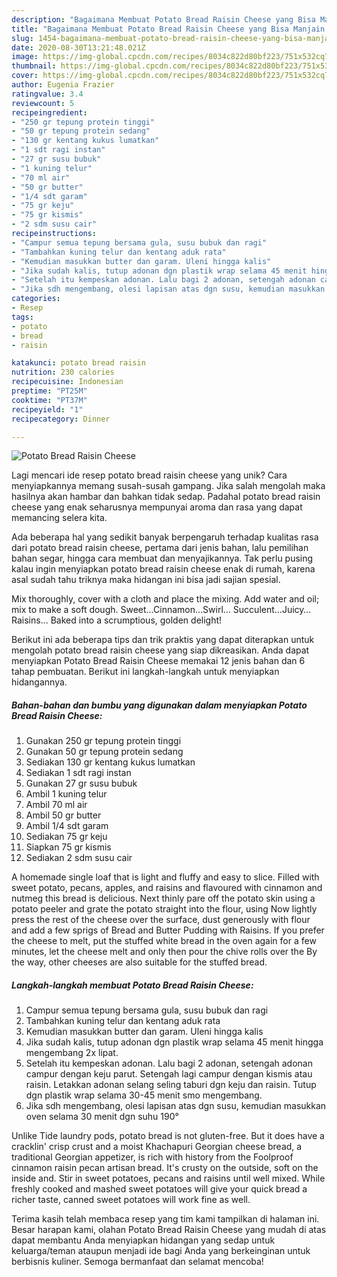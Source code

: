 ```yaml
---
description: "Bagaimana Membuat Potato Bread Raisin Cheese yang Bisa Manjain Lidah"
title: "Bagaimana Membuat Potato Bread Raisin Cheese yang Bisa Manjain Lidah"
slug: 1454-bagaimana-membuat-potato-bread-raisin-cheese-yang-bisa-manjain-lidah
date: 2020-08-30T13:21:48.021Z
image: https://img-global.cpcdn.com/recipes/8034c822d80bf223/751x532cq70/potato-bread-raisin-cheese-foto-resep-utama.jpg
thumbnail: https://img-global.cpcdn.com/recipes/8034c822d80bf223/751x532cq70/potato-bread-raisin-cheese-foto-resep-utama.jpg
cover: https://img-global.cpcdn.com/recipes/8034c822d80bf223/751x532cq70/potato-bread-raisin-cheese-foto-resep-utama.jpg
author: Eugenia Frazier
ratingvalue: 3.4
reviewcount: 5
recipeingredient:
- "250 gr tepung protein tinggi"
- "50 gr tepung protein sedang"
- "130 gr kentang kukus lumatkan"
- "1 sdt ragi instan"
- "27 gr susu bubuk"
- "1 kuning telur"
- "70 ml air"
- "50 gr butter"
- "1/4 sdt garam"
- "75 gr keju"
- "75 gr kismis"
- "2 sdm susu cair"
recipeinstructions:
- "Campur semua tepung bersama gula, susu bubuk dan ragi"
- "Tambahkan kuning telur dan kentang aduk rata"
- "Kemudian masukkan butter dan garam. Uleni hingga kalis"
- "Jika sudah kalis, tutup adonan dgn plastik wrap selama 45 menit hingga mengembang 2x lipat."
- "Setelah itu kempeskan adonan. Lalu bagi 2 adonan, setengah adonan campur dengan keju parut. Setengah lagi campur dengan kismis atau raisin. Letakkan adonan selang seling taburi dgn keju dan raisin. Tutup dgn plastik wrap selama 30-45 menit smo mengembang."
- "Jika sdh mengembang, olesi lapisan atas dgn susu, kemudian masukkan oven selama 30 menit dgn suhu 190°"
categories:
- Resep
tags:
- potato
- bread
- raisin

katakunci: potato bread raisin 
nutrition: 230 calories
recipecuisine: Indonesian
preptime: "PT25M"
cooktime: "PT37M"
recipeyield: "1"
recipecategory: Dinner

---
```



![Potato Bread Raisin Cheese](https://img-global.cpcdn.com/recipes/8034c822d80bf223/751x532cq70/potato-bread-raisin-cheese-foto-resep-utama.jpg)

Lagi mencari ide resep potato bread raisin cheese yang unik? Cara menyiapkannya memang susah-susah gampang. Jika salah mengolah maka hasilnya akan hambar dan bahkan tidak sedap. Padahal potato bread raisin cheese yang enak seharusnya mempunyai aroma dan rasa yang dapat memancing selera kita.

Ada beberapa hal yang sedikit banyak berpengaruh terhadap kualitas rasa dari potato bread raisin cheese, pertama dari jenis bahan, lalu pemilihan bahan segar, hingga cara membuat dan menyajikannya. Tak perlu pusing kalau ingin menyiapkan potato bread raisin cheese enak di rumah, karena asal sudah tahu triknya maka hidangan ini bisa jadi sajian spesial.

Mix thoroughly, cover with a cloth and place the mixing. Add water and oil; mix to make a soft dough. Sweet…Cinnamon…Swirl… Succulent…Juicy…Raisins… Baked into a scrumptious, golden delight!


Berikut ini ada beberapa tips dan trik praktis yang dapat diterapkan untuk mengolah potato bread raisin cheese yang siap dikreasikan. Anda dapat menyiapkan Potato Bread Raisin Cheese memakai 12 jenis bahan dan 6 tahap pembuatan. Berikut ini langkah-langkah untuk menyiapkan hidangannya.

<!--inarticleads1-->

##### Bahan-bahan dan bumbu yang digunakan dalam menyiapkan Potato Bread Raisin Cheese:

1. Gunakan 250 gr tepung protein tinggi
1. Gunakan 50 gr tepung protein sedang
1. Sediakan 130 gr kentang kukus lumatkan
1. Sediakan 1 sdt ragi instan
1. Gunakan 27 gr susu bubuk
1. Ambil 1 kuning telur
1. Ambil 70 ml air
1. Ambil 50 gr butter
1. Ambil 1/4 sdt garam
1. Sediakan 75 gr keju
1. Siapkan 75 gr kismis
1. Sediakan 2 sdm susu cair


A homemade single loaf that is light and fluffy and easy to slice. Filled with sweet potato, pecans, apples, and raisins and flavoured with cinnamon and nutmeg this bread is delicious. Next thinly pare off the potato skin using a potato peeler and grate the potato straight into the flour, using Now lightly press the rest of the cheese over the surface, dust generously with flour and add a few sprigs of Bread and Butter Pudding with Raisins. If you prefer the cheese to melt, put the stuffed white bread in the oven again for a few minutes, let the cheese melt and only then pour the chive rolls over the By the way, other cheeses are also suitable for the stuffed bread. 

<!--inarticleads2-->

##### Langkah-langkah membuat Potato Bread Raisin Cheese:

1. Campur semua tepung bersama gula, susu bubuk dan ragi
1. Tambahkan kuning telur dan kentang aduk rata
1. Kemudian masukkan butter dan garam. Uleni hingga kalis
1. Jika sudah kalis, tutup adonan dgn plastik wrap selama 45 menit hingga mengembang 2x lipat.
1. Setelah itu kempeskan adonan. Lalu bagi 2 adonan, setengah adonan campur dengan keju parut. Setengah lagi campur dengan kismis atau raisin. Letakkan adonan selang seling taburi dgn keju dan raisin. Tutup dgn plastik wrap selama 30-45 menit smo mengembang.
1. Jika sdh mengembang, olesi lapisan atas dgn susu, kemudian masukkan oven selama 30 menit dgn suhu 190°


Unlike Tide laundry pods, potato bread is not gluten-free. But it does have a cracklin&#39; crisp crust and a moist Khachapuri Georgian cheese bread, a traditional Georgian appetizer, is rich with history from the Foolproof cinnamon raisin pecan artisan bread. It&#39;s crusty on the outside, soft on the inside and. Stir in sweet potatoes, pecans and raisins until well mixed. While freshly cooked and mashed sweet potatoes will give your quick bread a richer taste, canned sweet potatoes will work fine as well. 

Terima kasih telah membaca resep yang tim kami tampilkan di halaman ini. Besar harapan kami, olahan Potato Bread Raisin Cheese yang mudah di atas dapat membantu Anda menyiapkan hidangan yang sedap untuk keluarga/teman ataupun menjadi ide bagi Anda yang berkeinginan untuk berbisnis kuliner. Semoga bermanfaat dan selamat mencoba!

